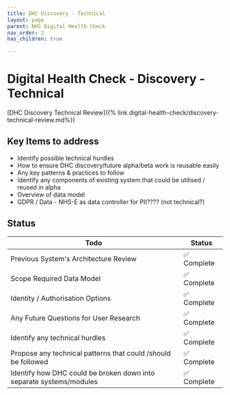 ```yaml
---
title: DHC Discovery - Technical
layout: page
parent: NHS Digital Health Check
nav_order: 2
has_children: true

---
```




# Digital Health Check - Discovery - Technical

[DHC Discovery Technical Review]({% link digital-health-check/discovery-technical-review.md%})

## Key Items to address
- Identify possible technical hurdles
- How to ensure DHC discovery/future alpha/beta work is reusable easily
- Any key patterns & practices to follow
- Identify any components of existing system that could be utilised / reused in alpha
- Overview of data model
- GDPR / Data - NHS-E as data controller for PII???? (not technical?)

## Status

| Todo                                                                | Status     |
| ------------------------------------------------------------------- | ---------- |
| Previous System's Architecture Review                               | ✅ Complete |
| Scope Required Data Model                                           | ✅ Complete |
| Identity / Authorisation Options                                    | ✅ Complete |
| Any Future Questions for User Research                              | ✅ Complete |
| Identify any technical hurdles                                      | ✅ Complete |
| Propose any technical patterns that could /should be followed       | ✅ Complete |
| Identify how DHC could be broken down into separate systems/modules | ✅ Complete |
